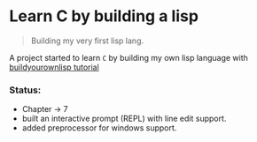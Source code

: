 # Learn C by building a lisp
> Building my very first lisp lang.

A project started to learn `C` by building my own lisp language with [buildyourownlisp tutorial](https://buildyourownlisp.com)

### Status:

- Chapter -> 7
- built an interactive prompt (REPL) with line edit support.
- added preprocessor for windows support.
